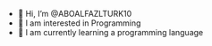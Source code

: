 - 👋 Hi, I’m @ABOALFAZLTURK10
- 👀 I am interested in Programming
- 🌱 I am currently learning a programming language

<!---
ABOALFAZLTURK10/ABOALFAZLTURK10 is a ✨ special ✨ repository because its `README.md` (this file) appears on your GitHub profile.
You can click the Preview link to take a look at your changes.
--->
